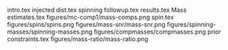 intro.tex
injected dist.tex
spinning followup.tex
results.tex
Mass estimates.tex
figures/mc-comp1/mass-comps.png
spin.tex
figures/spins/spins.png
figures/mass-snr/mass-snr.png
figures/spinning-masses/spinning-masses.png
figures/compmasses/compmasses.png
prior constraints.tex
figures/mass-ratio/mass-ratio.png
